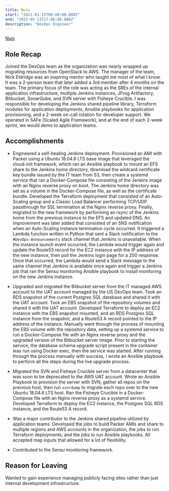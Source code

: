 ```yaml
---
title: Nuix
start: "2021-01-15T08:00:00.000Z"
end: "2022-05-13T17:00:00.000Z"
description: "DevOps Engineer"
---
```


<a href="https://www.nuix.com/" target="_blank">Nuix</a>

## Role Recap

Joined the DevOps team as the organization was nearly wrapped up migrating resources from OpenStack to AWS. The manager of the team, Nick Eldridge was an inspiring mentor who taught me most of what I know. It was a 2-person team that later added a 3rd member after 4 months on the team. The primary focus of the role was acting as the SREs of the internal application infrastructure, multiple Jenkins instances, JFrog Artifactory, Bitbucket, SonarQube, and SVN server with Fisheye Crucible. I was responsible for developing the Jenkins shared pipeline library, Terraform modules for application deployments, Ansible playbooks for application provisioning, and a 2-week on-call rotation for developer support. We operated in SAFe (Scaled Agile Framework), and at the end of each 2-week sprint, we would demo to application teams.

## Accomplishments

- Engineered a self-healing Jenkins deployment. Provisioned an AMI with Packer using a Ubuntu 18.04.6 LTS base image that leveraged the cloud-init framework, which ran an Ansible playbook to mount an EFS share to the Jenkins home directory, download the wildcard certificate key bundle issued by the IT team from S3, then create a systemd service that ran a Docker-Compose file consisting of the Jenkins image with an Nginx reverse proxy on boot. The Jenkins home directory was set as a volume in the Docker-Compose file, as well as the certificate bundle. Developed the Terraform deployment that consisted of an Auto-Scaling group and a Classic Load Balancer performing TCP/UDP passthrough for SSL termination at the Nginx reverse proxy. Finally, migrated to the new framework by performing an rsync of the Jenkins home from the previous instance to the EFS and updated DNS. An improvement was later added that consisted of an SNS notification when an Auto-Scaling instance termination cycle occurred. It triggered a Lambda function written in Python that sent a Slack notification to the `#DevOps-Announcements` slack channel that Jenkins is unavailable. When the instance launch event occurred, the Lambda would trigger again and update the Route53 record for the EC2 instance with the IP address of the new instance, then poll the Jenkins login page for a 200 response. Once that occurred, the Lambda would send a Slack message to the same channel that Jenkins is available once again and trigger a Jenkins job that ran the Sensu monitoring Ansible playbook to install monitoring on the new Jenkins instance.

- Upgraded and migrated the Bitbucket server from the IT managed AWS account to the UAT account managed by the US DevOps team. Took an RDS snapshot of the current Postgres SQL database and shared it with the UAT account. Took an EBS snapshot of the repository volumes and shared it with the UAT account. Developed Terraform to deploy an EC2 instance with the EBS snapshot mounted, and an RDS Postgres SQL instance from the snapshot, and a Route53 A record pointed to the IP address of the instance. Manually went through the process of mounting the EBS volume with the repository data, setting up a systemd service to run a Docker-Compose file with an Nginx reverse proxy and the upgraded version of the Bitbucket server image. Prior to starting the service, the database schema upgrade script present in the container was run using Docker exec, then the service was started. After running through the process manually with success, I wrote an Ansible playbook to perform all the steps during the live upgrade process.

- Migrated the SVN and Fisheye Crucible server from a datacenter that was soon to be deprecated to the AWS UAT account. Wrote an Ansible Playbook to provision the server with SVN, gather all repos on the previous host, then run `svnrdump` to migrate each repo over to the new Ubuntu 18.04.6 LTS host. Ran the Fisheye Crucible in a Docker-Compose file with an Nginx reverse proxy as a systemd service. Developed Terraform to deploy the EC2 instance, the Postgres SQL RDS instance, and the Route53 A record.

- Was a major contributor to the Jenkins shared pipeline utilized by application teams. Developed the jobs to build Packer AMIs and share to multiple regions and AWS accounts in the organization, the jobs to run Terraform deployments, and the jobs to run Ansible playbooks. All accepted map inputs that allowed for a lot of flexibility.

- Contributed to the Sensu monitoring framework.

## Reason for Leaving

Wanted to gain experience managing publicly facing sites rather than just internal development infrastructure.
